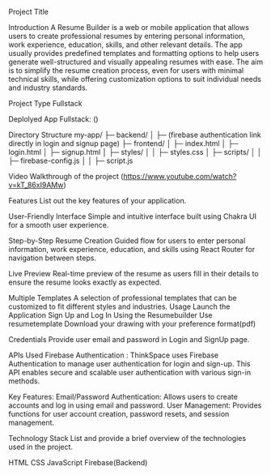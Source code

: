Project Title


Introduction
A Resume Builder is a web or mobile application that allows users to create professional resumes by entering personal information, work experience, education, skills, and other relevant details. The app usually provides predefined templates and formatting options to help users generate well-structured and visually appealing resumes with ease. The aim is to simplify the resume creation process, even for users with minimal technical skills, while offering customization options to suit individual needs and industry standards.

Project Type
Fullstack

Deplolyed App
Fullstack: ()

Directory Structure
my-app/ ├─ backend/ │ ├─ (firebase authentication link directly in login and signup page) ├─ frontend/ │ ├─ index.html │ ├─ login.html │ ├─ signup.html │ ├─ styles/ │ │ ├─ styles.css │ ├─ scripts/ │ │ ├─ firebase-config.js │ │ ├─ script.js

Video Walkthrough of the project
(https://www.youtube.com/watch?v=kT_86xI9AMw)

Features
List out the key features of your application.

User-Friendly Interface
Simple and intuitive interface built using Chakra UI for a smooth user experience.

Step-by-Step Resume Creation
Guided flow for users to enter personal information, work experience, education, and skills using React Router for navigation between steps.

Live Preview
Real-time preview of the resume as users fill in their details to ensure the resume looks exactly as expected.

Multiple Templates
A selection of professional templates that can be customized to fit different styles and industries.
Usage
Launch the Application
Sign Up and Log In
Using the Resumebuilder
Use resumetemplate
Download your drawing with your preference format(pdf)

Credentials
Provide user email and password in Login and SignUp page.

APIs Used
Firebase Authentication : ThinkSpace uses Firebase Authentication to manage user authentication for login and sign-up. This API enables secure and scalable user authentication with various sign-in methods.

Key Features: Email/Password Authentication: Allows users to create accounts and log in using email and password. User Management: Provides functions for user account creation, password resets, and session management.

Technology Stack
List and provide a brief overview of the technologies used in the project.

HTML
CSS
JavaScript
Firebase(Backend)
